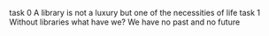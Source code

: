 task 0
A library is not a luxury but one of the necessities of life
task 1
 Without libraries what have we? We have no past and no future
